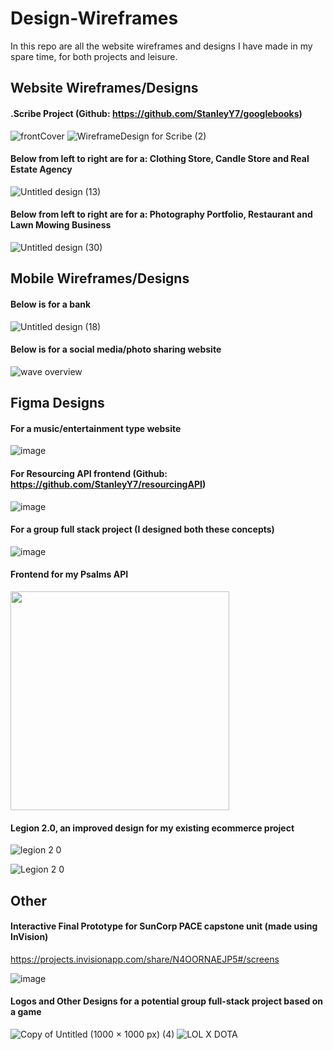 # Design-Wireframes
In this repo are all the website wireframes and designs I have made in my spare time, for both projects and leisure.

## Website Wireframes/Designs

#### .Scribe Project (Github: https://github.com/StanleyY7/googlebooks)

![frontCover](https://user-images.githubusercontent.com/119549394/213914153-d6b5daa6-0b97-4cc4-884b-1dc7c8b45e71.png)
![WireframeDesign for  Scribe (2)](https://user-images.githubusercontent.com/119549394/213914193-024509d3-3a50-4dbf-b44f-106db9e06099.png)

#### Below from left to right are for a: Clothing Store, Candle Store and Real Estate Agency

![Untitled design (13)](https://user-images.githubusercontent.com/119549394/215952607-a9145e42-4d41-45b5-8bf2-493e8f66b73e.png)

#### Below from left to right are for a: Photography Portfolio, Restaurant and Lawn Mowing Business

![Untitled design (30)](https://user-images.githubusercontent.com/119549394/229026670-bc6b0117-7955-4f46-85cf-86ade09ece5c.png)

## Mobile Wireframes/Designs

#### Below is for a bank

![Untitled design (18)](https://user-images.githubusercontent.com/119549394/215963486-11ebeaf8-c656-48ef-b9cb-068a38c3ab23.png)

#### Below is for a social media/photo sharing website 

![wave overview](https://user-images.githubusercontent.com/119549394/216220624-8c1e188f-6f06-4f11-9b66-756ac0a3d980.png)

## Figma Designs

#### For a music/entertainment type website

![image](https://user-images.githubusercontent.com/119549394/229659568-0347c9b6-1b0a-4d42-aba5-c9d2e56551b9.png)

#### For Resourcing API frontend (Github: https://github.com/StanleyY7/resourcingAPI)

![image](https://user-images.githubusercontent.com/119549394/230904032-14ef0f2f-f924-43bd-be67-9a87335eddbd.png)

#### For a group full stack project (I designed both these concepts)

![image](https://user-images.githubusercontent.com/119549394/236450840-5f81b605-e3a7-4cd7-b57f-f55bc7c913c1.png)

#### Frontend for my Psalms API

<img src="https://github.com/StanleyY7/design-wireframes/assets/119549394/6be7ed66-1260-448b-92fa-9b280c484fc8" width="350px"/>

#### Legion 2.0, an improved design for my existing ecommerce project

![legion 2 0](https://github.com/StanleyY7/design-wireframes/assets/119549394/effc777a-2402-4004-8308-844dde93a5bf)

![Legion 2 0](https://github.com/StanleyY7/design-wireframes/assets/119549394/dcc8378d-f0d1-4eef-99f4-308cb72a4b13)

## Other

#### Interactive Final Prototype for SunCorp PACE capstone unit (made using InVision)

https://projects.invisionapp.com/share/N4OORNAEJP5#/screens

![image](https://user-images.githubusercontent.com/119549394/228837293-535724a8-b6e0-4433-a418-17f6858b5be8.png)

#### Logos and Other Designs for a potential group full-stack project based on a game

![Copy of Untitled (1000 × 1000 px) (4)](https://user-images.githubusercontent.com/119549394/229014227-8da6e301-9f28-4a28-a68b-32d00cc5df20.png)
![LOL X DOTA](https://user-images.githubusercontent.com/119549394/229014234-423e4c2f-2014-4695-ba7f-e02ae63cbc94.png)
